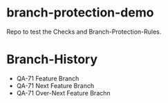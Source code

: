 # branch-protection-demo
Repo to test the Checks and Branch-Protection-Rules.

# Branch-History
* QA-71 Feature Branch
* QA-71 Next Feature Branch
* QA-71 Over-Next Feature Brachn
